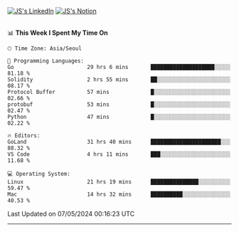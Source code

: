 
[![JS's LinkedIn](https://img.shields.io/badge/LinkedIn-blue?style=for-the-badge&logo=linkedin)](https://www.linkedin.com/in/jaeseung-lee-5a2a32139/) 
[![JS's Notion](https://img.shields.io/badge/Notion-black?style=for-the-badge&logo=notion)](https://bit.ly/ljswiki1) <br><br>
<!-- ![JS's GitHub stats](https://github-readme-stats-lemon-five.vercel.app/api?username=tkxkd0159&hide=contribs,prs,stars,issues&show_icons=true&theme=react&include_all_commits=true)   -->
<!-- ![Top Langs](https://github-readme-stats-lemon-five.vercel.app/api/top-langs/?username=tkxkd0159&layout=compact&hide=jupyter%20notebook,scss,html,css&langs_count=10)  -->


<!--START_SECTION:waka-->
📊 **This Week I Spent My Time On** 

```text
🕑︎ Time Zone: Asia/Seoul

💬 Programming Languages: 
Go                       29 hrs 6 mins       ████████████████████░░░░░   81.18 % 
Solidity                 2 hrs 55 mins       ██░░░░░░░░░░░░░░░░░░░░░░░   08.17 % 
Protocol Buffer          57 mins             █░░░░░░░░░░░░░░░░░░░░░░░░   02.66 % 
protobuf                 53 mins             █░░░░░░░░░░░░░░░░░░░░░░░░   02.47 % 
Python                   47 mins             █░░░░░░░░░░░░░░░░░░░░░░░░   02.22 % 

🔥 Editors: 
GoLand                   31 hrs 40 mins      ██████████████████████░░░   88.32 % 
VS Code                  4 hrs 11 mins       ███░░░░░░░░░░░░░░░░░░░░░░   11.68 % 

💻 Operating System: 
Linux                    21 hrs 19 mins      ███████████████░░░░░░░░░░   59.47 % 
Mac                      14 hrs 32 mins      ██████████░░░░░░░░░░░░░░░   40.53 % 
```


 Last Updated on 07/05/2024 00:16:23 UTC
<!--END_SECTION:waka-->

---
<!---
<a href="https://github.com/tkxkd0159/books">
  <img align="center" src="https://github-readme-stats-lemon-five.vercel.app/api/pin/?username=tkxkd0159&repo=books&theme=react" />
</a>
-->

<!---
- 🔭 I’m currently working on ...
- 🌱 I’m currently learning blockchain and distributed network
- 👯 I’m looking to collaborate on ...
- 🤔 I’m looking for help with ...
- 💬 Ask me about ...
- 📫 How to reach me: ...
- 😄 Pronouns: ...
- ⚡ Fun fact: ...
-->
